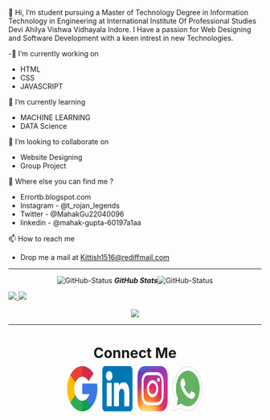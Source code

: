 

👋 Hi, I’m student pursuing a Master of Technology Degree in Information Technology in Engineering at International Institute Of Professional Studies Devi Ahilya Vishwa Vidhayala Indore. 
I Have a passion for Web Designing and Software Development with a keen intrest in new Technologies. 


-👀 I’m currently working on
- HTML
- CSS
- JAVASCRIPT

🌱 I’m currently learning 
-  MACHINE LEARNING 
-  DATA Science

💞️ I’m looking to collaborate on 
-  Website Designing 
-  Group Project

🤔 Where else you can find me ?
 - Errortb.blogspot.com
 - Instagram - @t_rojan_legends
 - Twitter - @MahakGu22040096
 - linkedin - @mahak-gupta-60197a1aa

📫 How to reach me 
 - Drop me a mail at Kittish1516@rediffmail.com 

<!---
guptajimahak/guptajimahak is a ✨ special ✨ repository because its `README.md` (this file) appears on your GitHub profile.
You can click the Preview link to take a look at your changes.
--->

<hr>
  <p align="center">
 <img src="https://media.giphy.com/media/8UHRm5oY4k4FDxq5QG/giphy.gif" width="30px" alt="GitHub-Status"/>&nbsp;<i><b>GitHub Stats</b></i><img src="https://media.giphy.com/media/8UHRm5oY4k4FDxq5QG/giphy.gif" width="30px" alt="GitHub-Status"/></p>

<a href="https://github.com/guptajimahak">
  <img height="160em" src="https://github-readme-stats-eight-theta.vercel.app/api?username=guptajimahak&show_icons=true&theme=algolia&include_all_commits=true&count_private=true"/>
  <img height="160em" src="https://github-readme-stats-eight-theta.vercel.app/api/top-langs/?username=guptajimahak&layout=compact&langs_count=8&theme=algolia"/>
</a>
<p align="center"><img align="center" src="https://github-readme-streak-stats.herokuapp.com/?user=guptajimahak&theme=dracula"></p>
<hr>


<h1 align="center"> Connect Me </h1>
<p align="center" style="display: flex;
justify-content: center; align-items: center;">
<a href="mailto:guptamahak740@gmail.com" target="_blank"
    style="font-size: 40px;background-color: white; display: flex; justify-content: center; align-items: center; width: 60px; height: 60px; border-radius: 5px;text-decoration:none;margin: 5px;">
        <img  src="./google.png" width="90px" height="90px"/>
    </a>
    <a href="https://www.linkedin.com/in/mahak-gupta-60197a1aa/" target="blank"
    style="font-size: 40px;background-color: white; display: flex; justify-content: center; align-items: center; width: 60px; height: 60px; border-radius: 5px;text-decoration:none;margin: 5px;">
        <img  src="./linkedin.png" width="90px" height="90px"/>
    </a>
    <a href="https://www.instagram.com/itz_me_t_rojan_/?utm_medium=copy_link" target="_blank"
    style="font-size: 40px;background-color: white; display: flex; justify-content: center; align-items: center; width: 60px; height: 60px; border-radius: 5px;text-decoration:none;margin: 5px;">
        <img  src="./instagram.png" width="90px" height="90px"/>
    </a>
    <a href="https://api.whatsapp.com/send?phone=+916268263887" target="_blank"
    style="font-size: 40px;background-color: white; display: flex; justify-content: center; align-items: center; width: 60px; height: 60px; border-radius: 5px;text-decoration:none;margin: 5px;">
        <img  src="./whatsapp.png" width="90px" height="90px"/>
    </a>
